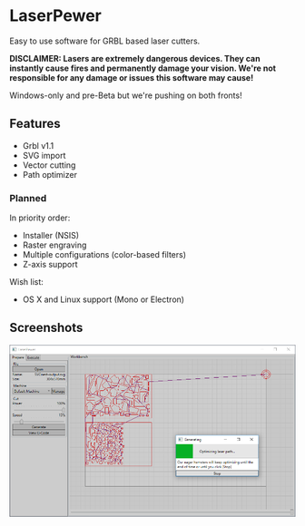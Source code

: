 # LaserPewer

Easy to use software for GRBL based laser cutters.

**DISCLAIMER: Lasers are extremely dangerous devices. They can instantly cause fires and permanently damage your vision. We're not responsible for any damage or issues this software may cause!**

Windows-only and pre-Beta but we're pushing on both fronts!

## Features

* Grbl v1.1
* SVG import
* Vector cutting
* Path optimizer

### Planned

In priority order:

* Installer (NSIS)
* Raster engraving
* Multiple configurations (color-based filters)
* Z-axis support

Wish list:

* OS X and Linux support (Mono or Electron)

## Screenshots

![Screenshot](/docs/screenshots/main.png)
